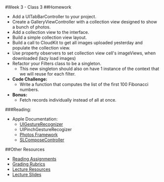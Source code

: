#Week 3 - Class 3
##Homework
* Add a UITabBarController to your project.
* Create a GalleryViewController with a collection view designed to show a bunch of photos.
* Add a collection view to the interface.
* Build a simple collection view layout.
* Build a call to CloudKit to get all images uploaded yesterday and populate the collection view.
* Use property observers to set collection view cell's imageViews, when downloaded (lazy load images)
* Refactor your Filters class to be a singleton.
	* This new singleton should also on have 1 instance of the context that we will reuse for each filter.
* **Code Challenge:**
	* Write a function that computes the list of the first 100 Fibonacci numbers.
* **Bonus:**
	* Fetch records individually instead of all at once.

###Reading:
* Apple Documentation:
	* [UIGestureRecognizer](https://developer.apple.com/library/ios/documentation/UIKit/Reference/UIGestureRecognizer_Class/index.html#//apple_ref/occ/cl/UIGestureRecognizer)
	* UIPinchGestureRecogizer
	* [Photos Framework](https://developer.apple.com/library/ios/documentation/Photos/Reference/Photos_Framework/index.html)
	* [SLComposeController](https://developer.apple.com/library/ios/documentation/NetworkingInternet/Reference/SLComposeViewController_Class/index.html)

##Other Resources
* [Reading Assignments](../../Resources/ra-grading-standard/)
* [Grading Rubrics](../../Resources/)
* [Lecture Resources](lecture/)
* [Lecture Slides](https://www.icloud.com/keynote/000m4LBd0MejMf8HT5gD5aU3g#Week3_Day3)
